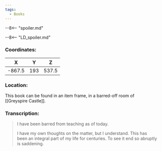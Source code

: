 ```yaml
---
tags:
  - Books
---
```


--8<-- "spoiler.md"

--8<-- "LD_spoiler.md"

### Coordinates:
| **X** | **Y**| **Z** |
|:-----:|:----:|:-----:|
|-867.5  |193   |537.5  |

### Location:
This book can be found in an item frame, in a barred-off room of [[Greyspire Castle]].

### Transcription:
> I have been barred from teaching as of today.
>
> I have my own thoughts on the matter, but I understand. This has been an integral part of my life for centuries. To see it end so abruptly is saddening.
